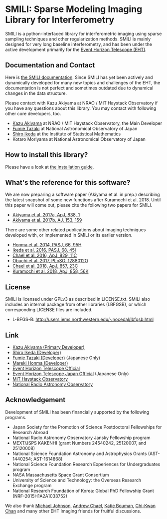 # SMILI: Sparse Modeling Imaging Library for Interferometry

SMILI is a python-interfaced library for interferometric imaging using sparse sampling techniques and other regularization methods. SMILI is mainly designed for very long baseline interferometry, and has been under the active development primarily for the [Event Horizon Telescope (EHT)](https://eventhorizontelescope.org).

## Documentation and Contact
Here is [the SMILI documentation](https://smili.readthedocs.io). Since SMILI has yet been actively and dynamically developed for many new topics and challenges of the EHT, the documentation is not perfect and sometimes outdated due to dynamical changes in the data structure.

Please contact with Kazu Akiyama at NRAO / MIT Haystack Observatory if you have any questions about this library. You may contact with following other core developers, too.
- [Kazu Akiyama](http://kazuakiyama.github.io) at NRAO / MIT Haystack Observatory, the Main Developer
- [Fumie Tazaki](https://ftazaki.github.io/webpage) at National Astronomical Observatory of Japan
- [Shiro Ikeda](https://www.ism.ac.jp/~shiro) at the Institute of Statistical Mathematics
- Kotaro Moriyama at National Astronomical Observatory of Japan

## How to install this library?
Please have a look at [the installation guide](https://smili.readthedocs.io/en/latest/install.html).

## What's the reference for this software?
We are now preparing a software paper (Akiyama et al. in prep.) describing the latest snapshot of some new functions after Kuramochi et al. 2018. Until this paper will come out, please cite the following two papers for SMILI.

- [Akiyama et al. 2017a, ApJ, 838, 1](https://ui.adsabs.harvard.edu/#abs/2017ApJ...838....1A)
- [Akiyama et al. 2017b, AJ, 153, 159](https://ui.adsabs.harvard.edu/#abs/2017AJ....153..159A)

There are some other related publications about imaging techniques developed with,
or implemented in SMILI or its earlier version.

- [Honma et al. 2014, PASJ, 66, 95H](https://ui.adsabs.harvard.edu/#abs/2014PASJ...66...95H)
- [Ikeda et al. 2016, PASJ, 68, 45I](https://ui.adsabs.harvard.edu/#abs/2016PASJ...68...45I)
- [Chael et al. 2016, ApJ, 829, 11C](http://adsabs.harvard.edu/abs/2016ApJ...829...11C)
- [Obuchi et al. 2017, PLoSO, 1288012O](https://ui.adsabs.harvard.edu//#abs/2017PLoSO..1288012O)
- [Chael et al. 2018, ApJ, 857, 23C](http://adsabs.harvard.edu/abs/2018ApJ...857...23C)
- [Kuramochi et al. 2018, ApJ, 858, 56K](https://ui.adsabs.harvard.edu/#abs/2018ApJ...858...56K)

## License
SMILI is licensed under GPLv3 as described in LICENSE.txt.
SMILI also includes an internal package from other libraries (LBFGSB),
or which corresponding LICENSE files are included.

- L-BFGS-B: http://users.iems.northwestern.edu/~nocedal/lbfgsb.html

## Link
- [Kazu Akiyama (Primary Developer)](http://kazuakiyama.github.io)
- [Shiro Ikeda (Developer)](https://www.ism.ac.jp/~shiro)
- [Fumie Tazaki (Developer)](https://ftazaki.github.io/webpage) (Japanese Only)
- [Mareki Honma (Developer)](https://guas-astronomy.jp/eng/Supervisors/m-honma.html)
- [Event Horizon Telescope Official](https://eventhorizontelescope.org)
- [Event Horizon Telescope Japan Official](https://www.miz.nao.ac.jp/eht-j) (Japanese Only)
- [MIT Haystack Observatory](https://www.haystack.mit.edu)
- [National Radio Astronomy Observatory](https://public.nrao.edu)

## Acknowledgement
Development of SMILI has been financially supported by the following programs.
- Japan Society for the Promotion of Science Postdoctoral Fellowships for Research Abroad
- National Radio Astronomy Observatory Jansky Fellowship program
- MEXT/JSPS KAKENHI (grant Numbers 24540242, 25120007, and 25120008)
- National Science Foundation Astronomy and Astrophysics Grants (AST-1440254; AST-1614868)
- National Science Foundation Research Experiences for Undergraduates program
- NASA Massachusetts Space Grant Consortium
- University of Science and Technology: the Overseas Research Exchange program
- National Research Foundation of Korea: Global PhD Fellowship Grant (NRF-2015H1A2A1033752)

We also thank [Michael Johnson](http://www.scintillatingastronomy.com), [Andrew Chael](https://achael.github.io), [Katie Bouman](https://people.csail.mit.edu/klbouman), [Chi-Kwan Chan](http://fermi.myds.me) and many other EHT Imaging friends for fruitful discussions.
